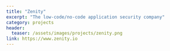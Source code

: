 ```yaml
---
title: "Zenity"
excerpt: "The low-code/no-code application security company"
category: projects
header:
  teaser: /assets/images/projects/zenity.png
link: https://www.zenity.io
---
```

